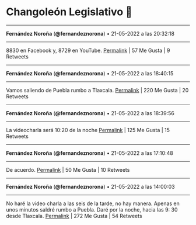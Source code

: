 # Changoleón Legislativo 🙈
*****
**Fernández Noroña** (**@fernandeznorona**) • 21-05-2022 a las 20:32:18
*****
8830 en Facebook y, 8729 en YouTube.
[Permalink](https://twitter.com/fernandeznorona/status/1528232258049560577) | 57 Me Gusta | 9 Retweets
*****
**Fernández Noroña** (**@fernandeznorona**) • 21-05-2022 a las 18:40:15
*****
Vamos saliendo de Puebla rumbo a Tlaxcala.
[Permalink](https://twitter.com/fernandeznorona/status/1528204062658789376) | 220 Me Gusta | 20 Retweets
*****
**Fernández Noroña** (**@fernandeznorona**) • 21-05-2022 a las 18:39:56
*****
La videocharla será 10:20 de la noche
[Permalink](https://twitter.com/fernandeznorona/status/1528203980823793665) | 125 Me Gusta | 15 Retweets
*****
**Fernández Noroña** (**@fernandeznorona**) • 21-05-2022 a las 17:10:48
*****
De acuerdo.
[Permalink](https://twitter.com/fernandeznorona/status/1528181548788420608) | 50 Me Gusta | 10 Retweets
*****
**Fernández Noroña** (**@fernandeznorona**) • 21-05-2022 a las 14:00:03
*****
No haré la video charla a las seis de la tarde, no hay manera. Apenas en unos minutos saldré rumbo a Puebla. Daré por la noche, hacia las 9: 30 desde Tlaxcala.
[Permalink](https://twitter.com/fernandeznorona/status/1528133548510543872) | 272 Me Gusta | 54 Retweets